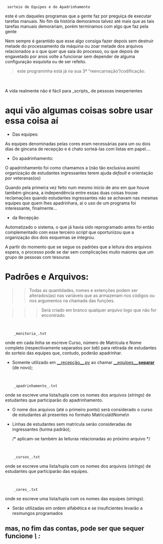 
     sorteio de Equipes e do Apadrinhamento

este é um daqueles programas que a gente faz por preguiça de executar tarefas manuais. No fim da história demoramos talvez até mais que as tais tarefas manuais demorariam, porém terminamos com algo que faz pela gente

Nem sempre é garantido que esse algo consiga fazer depois sem destruir metade do processamento da máquina ou zoar metade dos arquivos relacionados a o que quer que saia do processo, ou que depois de engavetado por anos volte a funcionar sem depender de alguma configuração esquisita ou de ser refeito.

>    este programinha está já na sua 3ª “reencarnação”/codificação. 
<br>
<br> A vida realmente não é fácil para _scripts_ de pessoas inexperientes

   aqui vão algumas coisas sobre usar essa coisa aí
=
* Das equipes:

As equipes denominadas pelas cores eram necessárias para um ou dois dias de gincana de recepção e é chato sorteá-las com listas em papel....

* Do apadrinhamento:

O apadrinhamento foi como chamamos a (não tão exclusiva assim) organização de estudantes ingressantes terem ajuda _default_ e orientação por veteranas(os)

Quando pela primeira vez feito num mesmo início de ano em que houve também gincana, a independência entre essas duas coisas trouxe reclamações quando estudantes ingressantes não se achavam nas mesmas equipes que quem lhes apadrinhara, aí o uso de um programa foi interessante, finalmente...

* da Recepção

Automatizado o sistema, o que já havia sido reprogramado antes foi então complementado com esse terceiro _script_ que oportunizou que a organização dos dois esquemas se integrou.

A partir do momento que se segue os padrões que a leitura dos arquivos espera, o processo pode se dar sem complicações muito maiores que um grupo de pessoas com tesouras

 #  Padrões e Arquivos:
 
 >> Todas as quantidades, nomes e extenções podem ser alterados(as) nas variáveis que as armazenam nos códigos ou nos argumentos na chamada das funções.

> >>Será criado em branco qualquer arquivo logo que não for encontrado.




<br>
 
        _monitoria_.txt
onde em cada linha se escreve Curso, número de Matrícula e Nome completo (respectivamente separados por _tab_) para retirada de estudantes do sorteio das equipes que, contudo, poderão apadrinhar.
- Somente utilizado em [\_\_recepção__.py](https://github.com/AkiraDemenech/sorteio-EquipesApadrinhamento/blob/master/__recep%C3%A7%C3%A3o__.py) ao chamar  [\_\_equipes__.__separar__](https://github.com/AkiraDemenech/sorteio-EquipesApadrinhamento/blob/master/__recep%C3%A7%C3%A3o__.py#L45) (de novo);

<br>
 
        _apadrinhamento_.txt
onde se escreve uma lista/tupla com os nomes dos arquivos (_strings_) de estudantes que participarão do apadrinhamento.

- O nome dos arquivos (até o primeiro ponto) será considerado o curso de estudantes ali presentes no formato Matrícula\tNome\n
- Linhas de estudantes sem matrícula serão consideradas de ingressantes (turma padrão);

    /* aplicam-se também às leituras relacionadas ao próximo arquivo */

<br>
 
        _cursos_.txt
onde se escreve uma lista/tupla com os nomes dos arquivos (_strings_) de estudantes que participarão das equipes.

<br>

        _cores_.txt
onde se escreve uma lista/tupla com os nomes das equipes (_strings_). 
- Serão utilizadas em ordem alfabética e se insuficientes levarão a resmungos programados

mas, no fim das contas, pode ser que sequer funcione __*\\ :*__
-